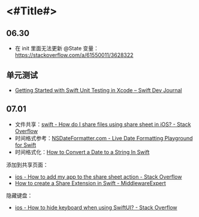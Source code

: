 #  <#Title#>

## 06.30

* 在 init 里面无法更新 @State 变量：<https://stackoverflow.com/a/61550011/3628322>


## 单元测试

* [Getting Started with Swift Unit Testing in Xcode – Swift Dev Journal](https://www.swiftdevjournal.com/getting-started-with-swift-unit-testing-in-xcode/)

## 07.01

* 文件共享：[swift - How do I share files using share sheet in iOS? - Stack Overflow](https://stackoverflow.com/questions/35851118/how-do-i-share-files-using-share-sheet-in-ios)
* 时间格式参考：[NSDateFormatter.com - Live Date Formatting Playground for Swift](https://nsdateformatter.com/#reference)
* 时间格式化：[How to Convert a Date to a String In Swift](https://cocoacasts.com/swift-fundamentals-how-to-convert-a-date-to-a-string-in-swift)

添加到共享页面：

* [ios - How to add my app to the share sheet action - Stack Overflow](https://stackoverflow.com/a/46882011/3628322)
* [How to create a Share Extension in Swift - MiddlewareExpert](https://middlewareworld.org/2021/05/07/how-to-create-a-share-extension-in-swift/)


隐藏键盘：

* [ios - How to hide keyboard when using SwiftUI? - Stack Overflow](https://stackoverflow.com/a/56496669/3628322)
